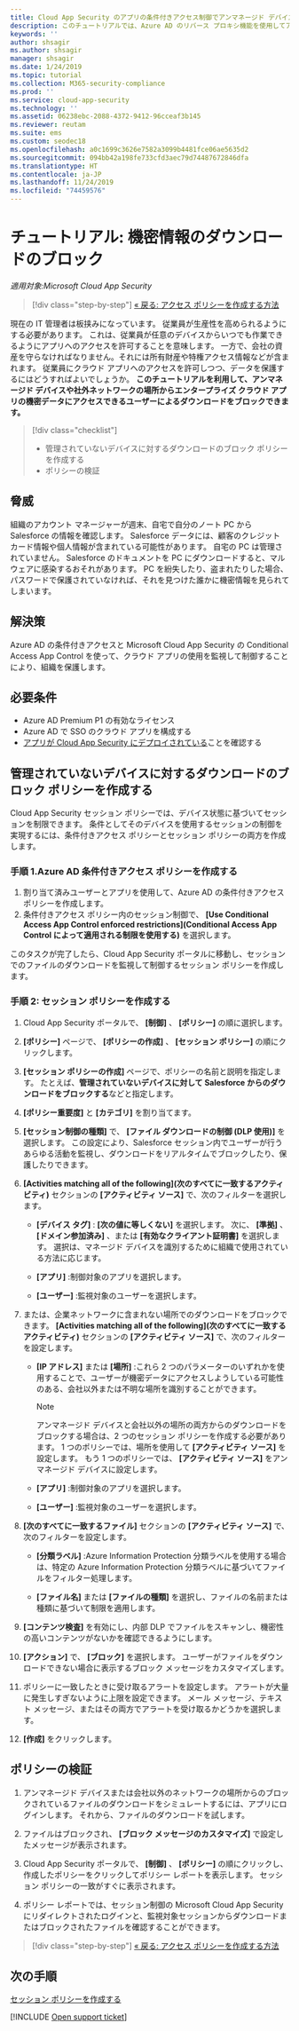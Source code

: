 ```yaml
---
title: Cloud App Security のアプリの条件付きアクセス制御でアンマネージド デバイスによるダウンロードをブロックする
description: このチュートリアルでは、Azure AD のリバース プロキシ機能を使用してアンマネージド デバイスによる機密データのダウンロードから組織を守るためのシナリオについて説明します。
keywords: ''
author: shsagir
ms.author: shsagir
manager: shsagir
ms.date: 1/24/2019
ms.topic: tutorial
ms.collection: M365-security-compliance
ms.prod: ''
ms.service: cloud-app-security
ms.technology: ''
ms.assetid: 06238ebc-2088-4372-9412-96cceaf3b145
ms.reviewer: reutam
ms.suite: ems
ms.custom: seodec18
ms.openlocfilehash: a0c1699c3626e7582a3099b4481fce06ae5635d2
ms.sourcegitcommit: 094bb42a198fe733cfd3aec79d74487672846dfa
ms.translationtype: HT
ms.contentlocale: ja-JP
ms.lasthandoff: 11/24/2019
ms.locfileid: "74459576"
---
```

# <a name="tutorial-block-download-of-sensitive-information"></a>チュートリアル: 機密情報のダウンロードのブロック 

*適用対象:Microsoft Cloud App Security*

>[!div class="step-by-step"]
[« 戻る: アクセス ポリシーを作成する方法](access-policy-aad.md)

現在の IT 管理者は板挟みになっています。 従業員が生産性を高められるようにする必要があります。 これは、従業員が任意のデバイスからいつでも作業できるようにアプリへのアクセスを許可することを意味します。 一方で、会社の資産を守らなければなりません。それには所有財産や特権アクセス情報などが含まれます。 従業員にクラウド アプリへのアクセスを許可しつつ、データを保護するにはどうすればよいでしょうか。 **このチュートリアルを利用して、アンマネージド デバイスや社外ネットワークの場所からエンタープライズ クラウド アプリの機密データにアクセスできるユーザーによるダウンロードをブロックできます。**

> [!div class="checklist"]
> * 管理されていないデバイスに対するダウンロードのブロック ポリシーを作成する
> * ポリシーの検証


## <a name="the-threat"></a>脅威

組織のアカウント マネージャーが週末、自宅で自分のノート PC から Salesforce の情報を確認します。 Salesforce データには、顧客のクレジット カード情報や個人情報が含まれている可能性があります。 自宅の PC は管理されていません。 Salesforce のドキュメントを PC にダウンロードすると、マルウェアに感染するおそれがあります。 PC を紛失したり、盗まれたりした場合、パスワードで保護されていなければ、それを見つけた誰かに機密情報を見られてしまいます。

## <a name="the-solution"></a>解決策

Azure AD の条件付きアクセスと Microsoft Cloud App Security の Conditional Access App Control を使って、クラウド アプリの使用を監視して制御することにより、組織を保護します。  

## <a name="prerequisites"></a>必要条件

- Azure AD Premium P1 の有効なライセンス
- Azure AD で SSO のクラウド アプリを構成する  
- [アプリが Cloud App Security にデプロイされている](proxy-deployment-aad.md)ことを確認する

## <a name="create-a-block-download-policy-for-unmanaged-devices"></a>管理されていないデバイスに対するダウンロードのブロック ポリシーを作成する  

Cloud App Security セッション ポリシーでは、デバイス状態に基づいてセッションを制限できます。 条件としてそのデバイスを使用するセッションの制御を実現するには、条件付きアクセス ポリシーとセッション ポリシーの両方を作成します。

### <a name="step-1-create-an-azure-ad-conditional-access-policy"></a>手順 1.Azure AD 条件付きアクセス ポリシーを作成する

1. 割り当て済みユーザーとアプリを使用して、Azure AD の条件付きアクセス ポリシーを作成します。
2. 条件付きアクセス ポリシー内のセッション制御で、 **[Use Conditional Access App Control enforced restrictions]\(Conditional Access App Control によって適用される制限を使用する\)** を選択します。

このタスクが完了したら、Cloud App Security ポータルに移動し、セッションでのファイルのダウンロードを監視して制御するセッション ポリシーを作成します。

### <a name="step-2-create-a-session-policy"></a>手順 2: セッション ポリシーを作成する

1. Cloud App Security ポータルで、 **[制御]** 、 **[ポリシー]** の順に選択します。 

2. **[ポリシー]** ページで、 **[ポリシーの作成]** 、 **[セッション ポリシー]** の順にクリックします。
 
3. **[セッション ポリシーの作成]** ページで、ポリシーの名前と説明を指定します。 たとえば、**管理されていないデバイスに対して Salesforce からのダウンロードをブロックする**などと指定します。

4. **[ポリシー重要度]** と **[カテゴリ]** を割り当てます。

5. **[セッション制御の種類]** で、 **[ファイル ダウンロードの制御 (DLP 使用)]** を選択します。 この設定により、Salesforce セッション内でユーザーが行うあらゆる活動を監視し、ダウンロードをリアルタイムでブロックしたり、保護したりできます。

6. **[Activities matching all of the following]\(次のすべてに一致するアクティビティ\)** セクションの **[アクティビティ ソース]** で、次のフィルターを選択します。 

   - **[デバイス タグ]** : **[次の値に等しくない]** を選択します。 次に、 **[準拠]** 、 **[ドメイン参加済み]** 、または **[有効なクライアント証明書]** を選択します。 選択は、マネージド デバイスを識別するために組織で使用されている方法に応じます。 

   - **[アプリ]** :制御対象のアプリを選択します。  

   - **[ユーザー]** :監視対象のユーザーを選択します。  

7. または、企業ネットワークに含まれない場所でのダウンロードをブロックできます。 **[Activities matching all of the following]\(次のすべてに一致するアクティビティ\)** セクションの **[アクティビティ ソース]** で、次のフィルターを設定します。

   - **[IP アドレス]** または **[場所]** :これら 2 つのパラメーターのいずれかを使用することで、ユーザーが機密データにアクセスしようしている可能性のある、会社以外または不明な場所を識別することができます。

     > [!NOTE]
     > アンマネージド デバイスと会社以外の場所の両方からのダウンロードをブロックする場合は、2 つのセッション ポリシーを作成する必要があります。 1 つのポリシーでは、場所を使用して **[アクティビティ ソース]** を設定します。 もう 1 つのポリシーでは、 **[アクティビティ ソース]** をアンマネージド デバイスに設定します。

   - **[アプリ]** :制御対象のアプリを選択します。

   - **[ユーザー]** :監視対象のユーザーを選択します。  

8. **[次のすべてに一致するファイル]** セクションの **[アクティビティ ソース]** で、次のフィルターを設定します。 

   - **[分類ラベル]** :Azure Information Protection 分類ラベルを使用する場合は、特定の Azure Information Protection 分類ラベルに基づいてファイルをフィルター処理します。

   - **[ファイル名]** または **[ファイルの種類]** を選択し、ファイルの名前または種類に基づいて制限を適用します。
9. **[コンテンツ検査]** を有効にし、内部 DLP でファイルをスキャンし、機密性の高いコンテンツがないかを確認できるようにします。 

10. **[アクション]** で、 **[ブロック]** を選択します。 ユーザーがファイルをダウンロードできない場合に表示するブロック メッセージをカスタマイズします。  

11. ポリシーに一致したときに受け取るアラートを設定します。 アラートが大量に発生しすぎないように上限を設定できます。 メール メッセージ、テキスト メッセージ、またはその両方でアラートを受け取るかどうかを選択します。

12. **[作成]** をクリックします。  

## <a name="validate-your-policy"></a>ポリシーの検証

1. アンマネージド デバイスまたは会社以外のネットワークの場所からのブロックされているファイルのダウンロードをシミュレートするには、アプリにログインします。 それから、ファイルのダウンロードを試します。

2. ファイルはブロックされ、 **[ブロック メッセージのカスタマイズ]** で設定したメッセージが表示されます。 

3. Cloud App Security ポータルで、 **[制御]** 、 **[ポリシー]** の順にクリックし、作成したポリシーをクリックしてポリシー レポートを表示します。 セッション ポリシーの一致がすぐに表示されます。 

4. ポリシー レポートでは、セッション制御の Microsoft Cloud App Security にリダイレクトされたログインと、監視対象セッションからダウンロードまたはブロックされたファイルを確認することができます。

>[!div class="step-by-step"]
[« 戻る: アクセス ポリシーを作成する方法](access-policy-aad.md)

## <a name="next-steps"></a>次の手順
  
[セッション ポリシーを作成する](session-policy-aad.md)   

[!INCLUDE [Open support ticket](includes/support.md)]  
  
  
